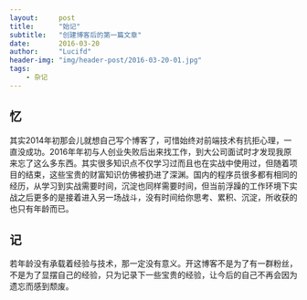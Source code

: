 ```yaml
---
layout:     post
title:      "始记"
subtitle:   "创建博客后的第一篇文章"
date:       2016-03-20
author:     "Lucifd"
header-img: "img/header-post/2016-03-20-01.jpg"
tags:
    - 杂记
---
```


## 忆

其实2014年初那会儿就想自己写个博客了，可惜始终对前端技术有抗拒心理，一直没成功。2016年年初与人创业失败后出来找工作，到大公司面试时才发现我原来忘了这么多东西。其实很多知识点不仅学习过而且也在实战中使用过，但随着项目的结束，这些宝贵的财富知识仿佛被扔进了深渊。国内的程序员很多都有相同的经历，从学习到实战需要时间，沉淀也同样需要时间，但当前浮躁的工作环境下实战之后更多的是接着进入另一场战斗，没有时间给你思考、累积、沉淀，所收获的也只有年龄而已。

## 记

若年龄没有承载着经验与技术，那一定没有意义。开这博客不是为了有一群粉丝，不是为了显摆自己的经验，只为记录下一些宝贵的经验，让今后的自己不再会因为遗忘而感到颓废。